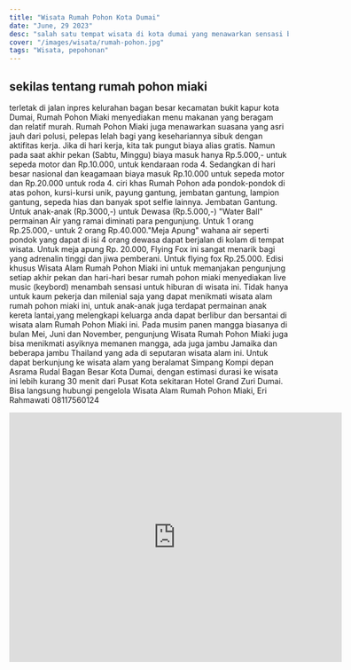 ```yaml
---
title: "Wisata Rumah Pohon Kota Dumai"
date: "June, 29 2023"
desc: "salah satu tempat wisata di kota dumai yang menawarkan sensasi bersantai di bawah pohon"
cover: "/images/wisata/rumah-pohon.jpg"
tags: "Wisata, pepohonan"
---
```


## sekilas tentang rumah pohon miaki

terletak di jalan inpres kelurahan bagan besar kecamatan bukit kapur kota Dumai, Rumah Pohon Miaki menyediakan menu makanan yang beragam dan relatif murah. Rumah Pohon Miaki juga menawarkan suasana yang asri jauh dari polusi, pelepas lelah bagi yang kesehariannya sibuk dengan aktifitas kerja. Jika di hari kerja, kita tak pungut biaya alias gratis. Namun pada saat akhir pekan (Sabtu, Minggu) biaya masuk hanya Rp.5.000,- untuk sepeda motor dan Rp.10.000, untuk kendaraan roda 4. Sedangkan di hari besar nasional dan keagamaan biaya masuk Rp.10.000 untuk sepeda motor dan Rp.20.000 untuk roda 4.
ciri khas Rumah Pohon ada pondok-pondok di atas pohon, kursi-kursi unik, payung gantung, jembatan gantung, lampion gantung, sepeda hias dan banyak spot selfie lainnya.
Jembatan Gantung. Untuk anak-anak (Rp.3000,-) untuk Dewasa (Rp.5.000,-) "Water Ball" permainan Air yang ramai diminati para pengunjung. Untuk 1 orang Rp.25.000,- untuk 2 orang Rp.40.000."Meja Apung" wahana air seperti pondok yang dapat di isi 4 orang dewasa dapat berjalan di kolam di tempat wisata. Untuk meja apung Rp. 20.000, Flying Fox ini sangat menarik bagi yang adrenalin tinggi dan jiwa pemberani. Untuk flying fox Rp.25.000.
Edisi khusus Wisata Alam Rumah Pohon Miaki ini untuk memanjakan pengunjung setiap akhir pekan dan hari-hari besar rumah pohon miaki menyediakan live music (keybord) menambah sensasi untuk hiburan di wisata ini.
Tidak hanya untuk kaum pekerja dan milenial saja yang dapat menikmati wisata alam rumah pohon miaki ini, untuk anak-anak juga terdapat permainan anak kereta lantai,yang melengkapi keluarga anda dapat berlibur dan bersantai di wisata alam Rumah Pohon Miaki ini.
Pada musim panen mangga biasanya di bulan Mei, Juni dan November, pengunjung Wisata Rumah Pohon Miaki juga bisa menikmati asyiknya memanen mangga, ada juga jambu Jamaika dan beberapa jambu Thailand yang ada di seputaran wisata alam ini. Untuk dapat berkunjung ke wisata alam yang beralamat Simpang Kompi depan Asrama Rudal Bagan Besar Kota Dumai, dengan estimasi durasi ke wisata ini lebih kurang 30 menit dari Pusat Kota sekitaran Hotel Grand Zuri Dumai. Bisa langsung hubungi pengelola Wisata Alam Rumah Pohon Miaki, Eri Rahmawati 08117560124

<iframe src="https://www.google.com/maps/embed?pb=!1m18!1m12!1m3!1d3988.277283643711!2d101.38157777472514!3d1.5925076983926496!2m3!1f0!2f0!3f0!3m2!1i1024!2i768!4f13.1!3m3!1m2!1s0x31d3a7283f64002d%3A0xad83ee8e14a92e6a!2sResto%20Rumah%20Pohon%20Miaki!5e0!3m2!1sid!2sid!4v1689222989708!5m2!1sid!2sid" width="600" height="450" style="border:0;" allowfullscreen="" loading="lazy" referrerpolicy="no-referrer-when-downgrade"></iframe>
